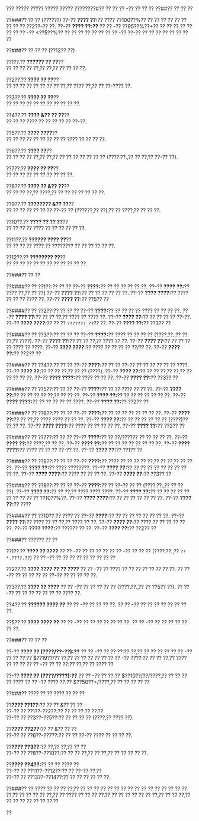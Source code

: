 ??? ????? ????? ????? ????? ????????#?? ?? ?? ?? -?? ?? ?? ??
??##?? ?? ?? ??

??###?? ?? ?? (??????)
??-?? **???? ??:**?? ???? ??100??%?? ?? ?? ?? ?? ?? ?? ?? ?? ?? ??2??-?? ??.
??-?? **???? ??:??**
?? ?? -?? ??95??%??+?? ?? ?? ?? ?? ?? ??
?? ?? -?? <??5??%?? ?? ?? ?? ?? ?? ??
?? ?? -?? ??-?? ?? ?? ?? ?? ?? ?? ?? ??

??###?? ?? ?? ?? (??12?? ??)

??1??.?? **?????? ?? ??**??  
??  ?? ?? ?? ??,?? ??,?? ?? ?? ?? ??.

??2??.?? **???? ?? ??**??  
??  ?? ?? ?? ?? ?? ?? ?? ??,?? ???? ??,?? ?? ??-???? ??.

??3??.?? **???? ?? ??**??  
??  ?? ?? ?? ?? ?? ?? ?? ?? ?? ??.

??4??.?? **???? &?? ?? ??**??  
??  ?? ?? ???? ?? ?? ?? ?? ?? ??-??.

??5??.?? **???? ????**??  
??  ?? ?? ?? ?? ?? ?? ?? ?? ???? ?? ?? ?? ??.

??6??.?? **???? ??**??  
??  ?? ?? ?? ??,?? ??,?? ?? ?? ?? ?? ?? ?? ?? (????.??.,?? ?? ??,?? ??-?? ??).

??7??.?? **???? ?? ??**??  
??  ?? ?? ?? ?? ?? ?? ?? ?? ??.

??8??.?? **???? ?? &?? ??**??  
??  ?? ?? ??,?? ????,?? ?? ?? ?? ?? ?? ?? ??.

??9??.?? **???????? &?? ??**??  
??  ?? ?? ?? ?? ?? ?? ??-?? ?? (??????,?? ??),?? ?? ????,?? ?? ?? ??.

??10??.?? **???? ?? ?? ??**??  
??   ?? ?? ?? ???? ?? ?? ?? ?? ?? ??.

??11??.?? **?????? ???? ??**??  
??   ?? ?? ?? ???? ?? ???????? ?? ?? ?? ?? ?? ??.

??12??.?? **???????? ??**??  
??   ?? ?? ?? ?? ?? ?? ?? ?? ?? ?? ??.

??###?? ?? ??

??####?? ?? ??1??:?? ?? ??
??-?? **????:**?? ?? ?? ?? ?? ?? ??.
??-?? **???? ??:**?? ???? ??,?? ?? ??]
??-?? **???? ??:**?? ?? ?? ?? ?? ?? ??.
??-?? **???? ????:**?? ???? ?? ?? ?? ???? ??.
??-?? **???? ??:**?? ??5?? ??

??####?? ?? ??2??:?? ?? ?? ??
??-?? **????:**?? ?? ?? ?? ?? ???? ?? ?? ?? ??.
??-?? **???? ??:**?? ?? ?? ??,?? ???? ?? ???? ??.
??-?? **???? ??:**?? ?? ?? ?? ?? ??-??.
??-?? **???? ????:**?? ?? ?? `???????_??`?? ??.
??-?? **???? ??:**?? ??3?? ??

??####?? ?? ??3??:?? ?? ?? ??
??-?? **????:**?? ???? ?? ?? ?? ?? (????.??.,?? ?? ??,?? ????).
??-?? **???? ??:**?? ?? ?? ??,?? ???? ?? ??.
??-?? **???? ??:**?? ?? ?? ?? ?? ???? ?? ????.
??-?? **???? ????:**?? ???? ?? ?? ?? ?? ??/?? ??.
??-?? **???? ??:**?? ??2?? ??

??####?? ?? ??4??:?? ?? ??
??-?? **????:**?? ?? ?? ??-?? ?? ?? ?? ?? ?? ?? ????.
??-?? **???? ??:**?? ?? ?? ??,?? ?? ?? (????).
??-?? **???? ??:**?? ?? ?? ??,?? ??,?? ?? ?? ?? ?? ??.
??-?? **???? ????:**?? ???? ?? ?? ??.
??-?? **???? ??:**?? ??3?? ??

??####?? ?? ??5??:?? ?? ??
??-?? **????:**?? ?? ?? ???? ?? ?? ??.
??-?? **???? ??:**?? ?? ?? ?? ?? ??,?? ?? ?? ??.
??-?? **???? ??:**?? ?? ?? ?? ?? ?? ?? ??.
??-?? **???? ????:**?? ?? ?? ?? ?? ?? ????.
??-?? **???? ??:**?? ??2?? ??

??####?? ?? ??6??:?? ?? ??
??-?? **????:**?? ?? ?? ?? ?? ?? ?? ?? ??.
??-?? **???? ??:**?? ?? ??,?? ???? ???? ?? ?? ??.
??-?? **???? ??:**?? ?? ?? ?? ?? ?? ?? (????)?? ?? ?? ??.
??-?? **???? ????:**?? ???? ?? ?? ?? ?? ??.
??-?? **???? ??:**?? ??2?? ??

??####?? ?? ??7??:?? ?? ??
??-?? **????:**?? ?? ??/?????? ?? ?? ?? ?? ??.
??-?? **???? ??:**?? ????,?? ?? ??.
??-?? **???? ??:**?? ?? ?? ?? ?? ?? ?? ?? ??.
??-?? **???? ????:**?? ???? ?? ?? ?? ??-?? ??.
??-?? **???? ??:**?? ??1?? ??

??####?? ?? ??8??:?? ?? ??
??-?? **????:**?? ???? ?? ?? ?? ?? ??,?? ?? ??,?? ?? ?? ??.
??-?? **???? ??:**?? ???? ????????.
??-?? **???? ??:**?? ?? ?? ?? ?? ?? ?? ?? ?? ?? ??.
??-?? **???? ????:**?? ???? ?? ?? ?? ??.
??-?? **???? ??:**?? ??3?? ??

??####?? ?? ??9??:?? ?? ??
??-?? **????:**?? ?? ??-?? ?? ?? (????.??.,?? ?? ?? ??).
??-?? **???? ??:**?? ?? ??,?? ???? ???? ????.
??-?? **???? ??:**?? ?? ?? ?? ?? ?? ?? ?? ?? ?? ?? ??10??%??.
??-?? **???? ????:**?? ?? ?? ?? ?? ?? ?? ??.
??-?? **???? ??:**?? ????

??####?? ?? ??10??:?? ???? ??
??-?? **????:**?? ?? ?? ?? ?? ?? ?? ?? ??.
??-?? **???? ??:**?? ???? ?? ?? ??,?? ???? ?? ??.
??-?? **???? ??:**?? ???? ?? ?? ?? ?? ?? ??.
??-?? **???? ????:**?? ?????? ?? ??.
??-?? **???? ??:**?? ??2?? ??

??###?? ?????? ?? ??

??1??.?? **???? ?? ????**
??  ?? -?? ?? ?? ?? ??
??  ?? -?? ?? ?? ?? (????.??.,?? `??*.????.??`)
??  ?? -?? ?? ?? ?? ?? ?? ?? ?? ?? ??

??2??.?? **???? ???? ?? ?? ????**
??  ?? -?? ?? ???? ?? ?? ?? ?? ?? ?? ?? ??.
??  ?? -?? ?? ?? ?? ?? ?? ??-?? ?? ?? ?? ?? ??.

??3??.?? **???? ?? ????**
??  ?? -?? ?? ?? ?? ?? ?? (????.??.,?? ?? ??5?? ??).
??  ?? -?? ?? ?? ?? ?? ?? ?? ?? ???? ??.

??4??.?? **?????? ???? ??**
??  ?? -?? ?? ?? ?? ??.
??  ?? -?? ?? ?? ?? ?? ?? ?? ?? ??.

??5??.?? **???? ???? ??**
??  ?? -?? ?? ?? ?? ?? ?? ?? ??.
??  ?? -?? ?? ?? ?? ?? ?? ?? ??.

??###?? ?? ?? ??

??-?? **???? ?? (????/??-??):??**
?? ?? -?? ?? ?? ??:?? ??,?? ?? ?? ?? ??
?? ?? -?? ?? ?? ??:?? $??19??/?? ??,?? ?? ?? ?? ?? ??
?? ?? -?? ????:?? ?? ?? ??,?? ???? ?? ?? ??
?? ?? -?? ?? ?? ??:?? ??,?? ?? ???? ??

??-?? **???? ?? (????/????):??**
?? ?? -?? ?? ??:?? $??10??/??/????,?? ?? ?? ?? ?? ????
?? ?? -?? ???? ??:?? $??50??+/????,?? ?? ?? ?? ?? ??

??###?? ???? ?? ?? ???? ?? ?? ??

??**???? ??1??:**?? ?? ?? &?? ?? ??  
??-?? ?? ??1??-??2??:?? ?? ?? ?? ?? ??.??  
??-?? ?? ??3??-??5??:?? ?? ?? ?? ?? (????,?? ???? ??).

??**???? ??2??:**?? ?? &?? ?? ??  
??-?? ?? ??6??-??7??:?? ?? ?? ??-?? ???? ?? ?? ?? ??.

??**???? ??3??:**?? ??,?? ??,?? ?? ??  
??-?? ?? ??8??-??10??:?? ?? ?? ??,?? ?? ??,?? ?? ?? ?? ?? ??.

??**???? ??4??:**?? ?? ?? ???? ??  
??-?? ?? ??11??-??12??:?? ?? ??-?? ??.??  
??-?? ?? ??13??-??14??:?? ?? ?? ?? ?? ?? ??.

??###?? ??
???? ?? ?? ?? ??,?? ?? ?? ?? ?? ?? ?? ?? ?? ?? ?? ?? ?? ?? ?? ?? ?? ??,?? ?? ?? ?? ?? ??,?? ?? ???? ?? ?? ?? ??.?? ?? ?? ?? ?? ?? ?? ??,?? ?? ?? ??,?? ?? ?? ?? ?? ?? ?? ??.??

??